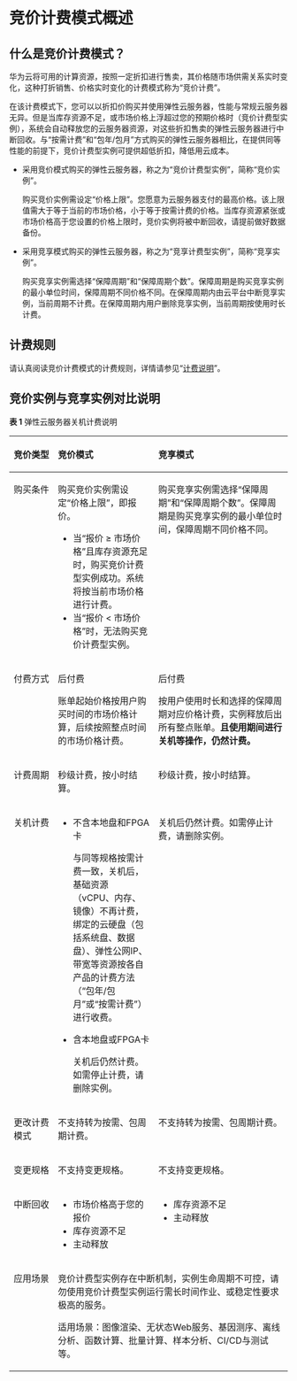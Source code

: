# 竞价计费模式概述<a name="ecs_03_0189"></a>

## 什么是竞价计费模式？<a name="section28511233133320"></a>

华为云将可用的计算资源，按照一定折扣进行售卖，其价格随市场供需关系实时变化，这种打折销售、价格实时变化的计费模式称为“竞价计费”。

在该计费模式下，您可以以折扣价购买并使用弹性云服务器，性能与常规云服务器无异。但是当库存资源不足，或市场价格上浮超过您的预期价格时（竞价计费型实例），系统会自动释放您的云服务器资源，对这些折扣售卖的弹性云服务器进行中断回收。与“按需计费”和“包年/包月”方式购买的弹性云服务器相比，在提供同等性能的前提下，竞价计费型实例可提供超低折扣，降低用云成本。

-   采用竞价模式购买的弹性云服务器，称之为“竞价计费型实例”，简称“竞价实例”。

    购买竞价实例需设定“价格上限”。您愿意为云服务器支付的最高价格。该上限值需大于等于当前的市场价格，小于等于按需计费的价格。当库存资源紧张或市场价格高于您设置的价格上限时，竞价实例将被中断回收，请提前做好数据备份。


-   采用竞享模式购买的弹性云服务器，称之为“竞享计费型实例”，简称“竞享实例”。

    购买竞享实例需选择“保障周期”和“保障周期个数”。保障周期是购买竞享实例的最小单位时间，保障周期不同价格不同。在保障周期内由云平台中断竞享实例，当前周期不计费。在保障周期内用户删除竞享实例，当前周期按使用时长计费。


## 计费规则<a name="section9674183015114"></a>

请认真阅读竞价计费模式的计费规则，详情请参见“[计费说明](https://support.huaweicloud.com/productdesc-ecs/ecs_01_0065.html)”。

## 竞价实例与竞享实例对比说明<a name="section12240417104214"></a>

**表 1**  弹性云服务器关机计费说明

<a name="table79511114135219"></a>
<table><thead align="left"><tr id="row1095231419522"><th class="cellrowborder" valign="top" width="15.89%" id="mcps1.2.4.1.1"><p id="p7952101475215"><a name="p7952101475215"></a><a name="p7952101475215"></a>竞价类型</p>
</th>
<th class="cellrowborder" valign="top" width="36.059999999999995%" id="mcps1.2.4.1.2"><p id="p495215140526"><a name="p495215140526"></a><a name="p495215140526"></a>竞价模式</p>
</th>
<th class="cellrowborder" valign="top" width="48.05%" id="mcps1.2.4.1.3"><p id="p15952201425217"><a name="p15952201425217"></a><a name="p15952201425217"></a>竞享模式</p>
</th>
</tr>
</thead>
<tbody><tr id="row18952111495215"><td class="cellrowborder" valign="top" width="15.89%" headers="mcps1.2.4.1.1 "><p id="p17952121416526"><a name="p17952121416526"></a><a name="p17952121416526"></a>购买条件</p>
</td>
<td class="cellrowborder" valign="top" width="36.059999999999995%" headers="mcps1.2.4.1.2 "><p id="p11321952115416"><a name="p11321952115416"></a><a name="p11321952115416"></a>购买竞价实例需设定“价格上限”，即报价。</p>
<a name="ul232165215420"></a><a name="ul232165215420"></a><ul id="ul232165215420"><li>当“报价 ≥ 市场价格”且库存资源充足时，购买竞价计费型实例成功。系统将按当前市场价格进行计费。</li><li>当“报价 &lt; 市场价格”时，无法购买竞价计费型实例。</li></ul>
</td>
<td class="cellrowborder" valign="top" width="48.05%" headers="mcps1.2.4.1.3 "><p id="p186031530165412"><a name="p186031530165412"></a><a name="p186031530165412"></a>购买竞享实例需选择“保障周期”和“保障周期个数”。保障周期是购买竞享实例的最小单位时间，保障周期不同价格不同。</p>
</td>
</tr>
<tr id="row19656144075715"><td class="cellrowborder" valign="top" width="15.89%" headers="mcps1.2.4.1.1 "><p id="p16656174035711"><a name="p16656174035711"></a><a name="p16656174035711"></a>付费方式</p>
</td>
<td class="cellrowborder" valign="top" width="36.059999999999995%" headers="mcps1.2.4.1.2 "><p id="p1265620404574"><a name="p1265620404574"></a><a name="p1265620404574"></a>后付费</p>
<p id="p1421819130589"><a name="p1421819130589"></a><a name="p1421819130589"></a>账单起始价格按用户购买时间的市场价格计算，后续按照整点时间的市场价格计费。</p>
</td>
<td class="cellrowborder" valign="top" width="48.05%" headers="mcps1.2.4.1.3 "><p id="p96561240125710"><a name="p96561240125710"></a><a name="p96561240125710"></a>后付费</p>
<p id="p24085619416"><a name="p24085619416"></a><a name="p24085619416"></a>按用户使用时长和选择的保障周期对应价格计费，实例释放后出所有整点账单。<strong id="b3834635411"><a name="b3834635411"></a><a name="b3834635411"></a>且使用期间进行关机等操作，仍然计费。</strong></p>
</td>
</tr>
<tr id="row9199444185717"><td class="cellrowborder" valign="top" width="15.89%" headers="mcps1.2.4.1.1 "><p id="p619915441575"><a name="p619915441575"></a><a name="p619915441575"></a>计费周期</p>
</td>
<td class="cellrowborder" valign="top" width="36.059999999999995%" headers="mcps1.2.4.1.2 "><p id="p11199174495717"><a name="p11199174495717"></a><a name="p11199174495717"></a>秒级计费，按小时结算。</p>
</td>
<td class="cellrowborder" valign="top" width="48.05%" headers="mcps1.2.4.1.3 "><p id="p3199134405719"><a name="p3199134405719"></a><a name="p3199134405719"></a>秒级计费，按小时结算。</p>
</td>
</tr>
<tr id="row1978311380572"><td class="cellrowborder" valign="top" width="15.89%" headers="mcps1.2.4.1.1 "><p id="p29521214105211"><a name="p29521214105211"></a><a name="p29521214105211"></a>关机计费</p>
</td>
<td class="cellrowborder" valign="top" width="36.059999999999995%" headers="mcps1.2.4.1.2 "><a name="ul562215910544"></a><a name="ul562215910544"></a><ul id="ul562215910544"><li>不含本地盘和FPGA卡<p id="p17622125911549"><a name="p17622125911549"></a><a name="p17622125911549"></a>与同等规格按需计费一致，关机后，基础资源（vCPU、内存、镜像）不再计费，绑定的云硬盘（包括系统盘、数据盘）、弹性公网IP、带宽等资源按各自产品的计费方法（“包年/包月”或“按需计费”）进行收费。</p>
</li><li>含本地盘或FPGA卡<p id="p1462235935417"><a name="p1462235935417"></a><a name="p1462235935417"></a>关机后仍然计费。如需停止计费，请删除实例。</p>
</li></ul>
</td>
<td class="cellrowborder" valign="top" width="48.05%" headers="mcps1.2.4.1.3 "><p id="p499313585415"><a name="p499313585415"></a><a name="p499313585415"></a>关机后仍然计费。如需停止计费，请删除实例。</p>
</td>
</tr>
<tr id="row4611230185719"><td class="cellrowborder" valign="top" width="15.89%" headers="mcps1.2.4.1.1 "><p id="p1461193013571"><a name="p1461193013571"></a><a name="p1461193013571"></a>更改计费模式</p>
</td>
<td class="cellrowborder" valign="top" width="36.059999999999995%" headers="mcps1.2.4.1.2 "><p id="p1561173025711"><a name="p1561173025711"></a><a name="p1561173025711"></a>不支持转为按需、包周期计费。</p>
</td>
<td class="cellrowborder" valign="top" width="48.05%" headers="mcps1.2.4.1.3 "><p id="p1161123085714"><a name="p1161123085714"></a><a name="p1161123085714"></a>不支持转为按需、包周期计费。</p>
</td>
</tr>
<tr id="row1295216141527"><td class="cellrowborder" valign="top" width="15.89%" headers="mcps1.2.4.1.1 "><p id="p1457771135913"><a name="p1457771135913"></a><a name="p1457771135913"></a>变更规格</p>
</td>
<td class="cellrowborder" valign="top" width="36.059999999999995%" headers="mcps1.2.4.1.2 "><p id="p145755115911"><a name="p145755115911"></a><a name="p145755115911"></a>不支持变更规格。</p>
</td>
<td class="cellrowborder" valign="top" width="48.05%" headers="mcps1.2.4.1.3 "><p id="p1756261135912"><a name="p1756261135912"></a><a name="p1756261135912"></a>不支持变更规格。</p>
</td>
</tr>
<tr id="row156363514532"><td class="cellrowborder" valign="top" width="15.89%" headers="mcps1.2.4.1.1 "><p id="p176360595319"><a name="p176360595319"></a><a name="p176360595319"></a>中断回收</p>
</td>
<td class="cellrowborder" valign="top" width="36.059999999999995%" headers="mcps1.2.4.1.2 "><a name="ul11123121145514"></a><a name="ul11123121145514"></a><ul id="ul11123121145514"><li>市场价格高于您的报价</li><li>库存资源不足</li><li>主动释放</li></ul>
</td>
<td class="cellrowborder" valign="top" width="48.05%" headers="mcps1.2.4.1.3 "><a name="ul238110257555"></a><a name="ul238110257555"></a><ul id="ul238110257555"><li>库存资源不足</li><li>主动释放</li></ul>
</td>
</tr>
<tr id="row4256182020548"><td class="cellrowborder" valign="top" headers="mcps1.2.4.1.1 "><p id="p1625622012543"><a name="p1625622012543"></a><a name="p1625622012543"></a>应用场景</p>
</td>
<td class="cellrowborder" colspan="2" valign="top" headers="mcps1.2.4.1.2 mcps1.2.4.1.3 "><p id="p172898415016"><a name="p172898415016"></a><a name="p172898415016"></a>竞价计费型实例存在中断机制，实例生命周期不可控，请勿使用竞价计费型实例运行需长时间作业、或稳定性要求极高的服务。</p>
<p id="p162611511105612"><a name="p162611511105612"></a><a name="p162611511105612"></a>适用场景：图像渲染、无状态Web服务、基因测序、离线分析、函数计算、批量计算、样本分析、CI/CD与测试等。</p>
</td>
</tr>
</tbody>
</table>

